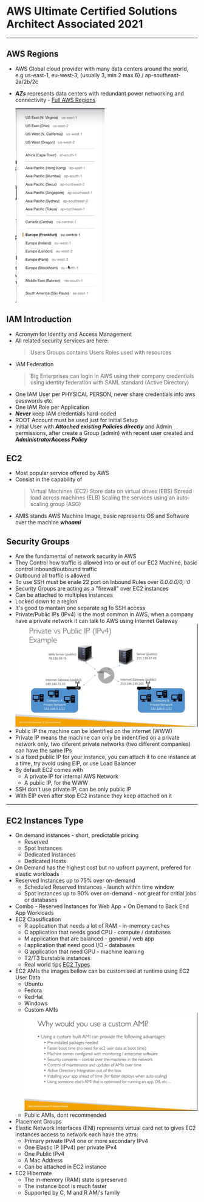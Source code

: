 # AWS Ultimate Certified Solutions Architect Associated 2021

---

## AWS Regions

* AWS Global cloud provider with many data centers around the world, e.g us-east-1, eu-west-3, (usually 3, min 2 max 6) / ap-southeast-2a/2b/2c
 
* ***AZs*** represents data centers with redundant power networking and connectivity - [Full AWS Regions](https://aws.amazon.com/about-aws/global-infrastructure)

  ![AWS Regions](/assets/images/aws_regions.png)

## IAM Introduction

* Acronym for Identity and Access Management
* All related security services are here:
  > Users
  > Groups contains Users
  > Roles used with resources
* IAM Federation
  > Big Enterprises can login in AWS using their company credentials using identity federation with SAML standard (Active Directory)
* One IAM User per PHYSICAL PERSON, never share credentials info aws passwords etc
* One IAM Role per Application
* ***Never*** keep IAM credentials hard-coded
* ROOT Account must be used just for initial Setup
* Initial User with ***Attached existing Policies directly*** and Admin permissions, after create a Group (admin) with recent user created and ***AdministratorAccess Policy***

## EC2

* Most popular service offered by AWS
* Consist in the capability of
  > Virtual Machines (EC2)
  > Store data on virtual drives (EBS)
  > Spread load across machines (ELB)
  > Scaling the services using an auto-scaling group (ASG)
* AMIS stands AWS Machine Image, basic represents OS and Software over the machine ***whoami***

## Security Groups

* Are the fundamental of network security in AWS
* They Control how traffic is allowed into or out of our EC2 Machine, basic control inbound/outbound traffic
* Outbound all traffic is allowed
* To use SSH must be enale 22 port on Inbound Rules over *0.0.0.0/0,::0*
* Security Groups are acting as a "firewall" over EC2 instances
* Can be attached to multiples instances
* Locked down to a region
* It's good to mantain one separate sg fo SSH access
* Private/Public IPs (IPv4) is the most common in AWS, when a company have a private network it can talk to AWS using Internet Gateway ![Private vs Public](/assets/images/ip_private_public.png)
* Public IP the machine can be identified on the internet (WWW)
* Private IP means the machine can only be indentified on a private network only, two diferent private networks (two different companies) can have the same IPs
* Is a fixed public IP for your instance, you can attach it to one instance at a time, try avoid using EIP, or use Load Balancer
* By default EC2 comes with
  * A private IP for internal AWS Network
  * A public IP, for the WWW
* SSH don't use private IP, can be only public IP
* With EIP even after stop EC2 instance they keep attached on it

---

## EC2 Instances Type

* On demand instances - short, predictable pricing
  * Reserved
  * Spot Instances
  * Dedicated Instances
  * Dedicated Hosts
* On Demand has the highest cost but no upfront payment, prefered for elastic workloads
* Reserved Instances up to 75% over on-demand
  * Scheduled Reserved Instances - launch within time window
  * Spot instances up to 90% over on-demand - not great for critial jobs or databases
* Combo - Reserved Instances for Web App + On Demand to Back End App Workloads
* EC2 Classification
  * R application that needs a lot of RAM - in-memory caches
  * C application that needs good CPU - compute / databases
  * M application that are balanced - general / web app
  * I application that need good I/O - databases
  * G application that need GPU -  machine learning
  * T2/T3 burstable instances
  * Real world tips [EC2 Types](https://www.ec2instances.info)
* EC2 AMIs the images bellow can be customised at runtime using EC2 User Data
  * Ubuntu
  * Fedora
  * RedHat
  * Windows
  * Custom AMIs ![Customs AMIS with optmizations](/assets/images/custom_amis.png)
  * Public AMIs, dont recommended
* Placement Groups
* Elastic Network Interfaces (ENI) represents virtual card net to gives EC2 instances access to network each have the attrs:
  * Primary private IPv4 one or more secondary IPv4
  * One Elastic IP (IPv4) per private IPv4
  * One Public IPv4
  * A Mac Address
  * Can be attached in EC2 instance
* EC2 Hibernate
  * The in-memory (RAM) state is preserved
  * The instance boot is much faster
  * Supported by C, M and R AMI's family